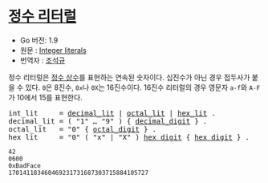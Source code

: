 # [정수 리터럴](#integer-literals)

* Go 버전: 1.9
* 원문 : [Integer literals](https://golang.org/ref/spec#Integer_literals)
* 번역자 : [조석규](@ezaurum)

정수 리터럴은 [정수 상수](/Constants/)를 표현하는 연속된 숫자이다. 십진수가 아닌 경우 접두사가 붙을 수 있다. `0`은 8진수, `0x`나 `0X`는 16진수이다. 16진수 리터럴의 경우 영문자 `a-f`와 `A-F`가 10에서 15를 표현한다.

<pre>
<a id="int_lit">int_lit</a>     = <a href="#decimal_lit">decimal_lit</a> | <a href="#octal_lit">octal_lit</a> | <a href="#hex_lit">hex_lit</a> .
<a id="decimal_lit">decimal_lit</a> = ( "1" … "9" ) { <a href="/Source%20code%20representation/letters_and_digits.html#decimal_digit">decimal_digit</a> } .
<a id="octal_lit">octal_lit</a>   = "0" { <a href="/Source%20code%20representation/letters_and_digits.html#octal_digit">octal_digit</a> } .
<a id="hex_lit">hex_lit</a>     = "0" ( "x" | "X" ) <a href="/Source%20code%20representation/letters_and_digits.html#hex_digit">hex_digit</a> { <a href="/Source%20code%20representation/letters_and_digits.html#hex_digit">hex_digit</a> } .
</pre> 

```
42
0600
0xBadFace
170141183460469231731687303715884105727
```
